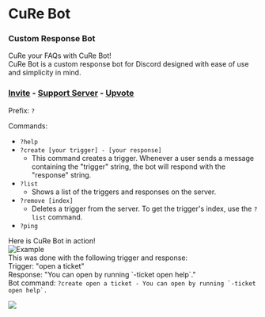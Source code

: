# CuRe Bot

### **Cu**stom **Re**sponse Bot


CuRe your FAQs with CuRe Bot!  
CuRe Bot is a custom response bot for Discord designed with ease of use and simplicity in mind.  

### [Invite](https://cure.jkm.sh/invite) - [Support Server](https://cure.jkm.sh/server) - [Upvote](https://top.gg/bot/592968118905733120/vote)  

Prefix: `?`  

Commands:
- `?help`
- `?create [your trigger] - [your response]`
  - This command creates a trigger. Whenever a user sends a message containing the "trigger" string, the bot will respond with the "response" string.
- `?list`
  - Shows a list of the triggers and responses on the server.
- `?remove [index]`
  - Deletes a trigger from the server. To get the trigger's index, use the `?list` command.
- `?ping`

Here is CuRe Bot in action!  
![Example](https://doggo.ninja/OQkE4N.gif)  
This was done with the following trigger and response:  
Trigger: "open a ticket"  
Response: "You can open by running \`-ticket open help\`."  
Bot command: ```?create open a ticket - You can open by running `-ticket open help`.```  

<img src="https://botsfordiscord.com/api/bot/592968118905733120/widget">